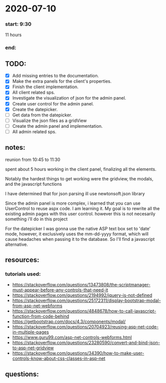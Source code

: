 # 2020-07-10

### start: 9:30
11 hours
### end: 

## TODO:
- [x] Add missing entries to the documentation.
- [x] Make the extra panels for the client's properties.
- [x] Finish the client implementation.
- [x] All client related sps.
- [X] Investigate the visualization of json for the admin panel.
- [x] Create user control for the admin panel.
- [x] Create the datepicker.
- [ ] Get data from the datepicker.
- [ ] Visualize the json files as a gridView
- [ ] Create the admin panel and implementation.
- [ ] All admin related sps. 

## notes:
reunion from 10:45 to 11:30

spent about 5 hours working in the client panel, finalizing all the elements.

Notably the hardest things to get working were the gridview, the modals, and the javascript functions

I have determined that for json parsing ill use newtonsoft.json library

Since the admin panel is more complex, i learned that you can use UserControl to reuse aspx code. I am learning it. My goal is to rewrite all the existing admin pages with this user control. however this is not necesarily something i'll do in this project

For the datepicker I was gonna use the native ASP text box set to 'date' mode, however, it exclusively uses the mm-dd-yyyy format, which will cause headaches when passing it to the database. So I'll find a javascript alternative.

## resources:
### tutorials used:
- https://stackoverflow.com/questions/13473808/the-scriptmanager-must-appear-before-any-controls-that-need-it
- https://stackoverflow.com/questions/2194992/jquery-is-not-defined
- https://stackoverflow.com/questions/25172311/display-bootstrap-modal-from-asp-net-webforms
- https://stackoverflow.com/questions/4848678/how-to-call-javascript-function-from-code-behind
- https://getbootstrap.com/docs/4.3/components/modal/
- https://stackoverflow.com/questions/20704923/reusing-asp-net-code-in-multiple-pages
- https://www.guru99.com/asp-net-controls-webforms.html
- https://stackoverflow.com/questions/23280590/convert-and-bind-json-to-asp-net-gridview
- https://stackoverflow.com/questions/34390/how-to-make-user-controls-know-about-css-classes-in-asp-net

## questions: